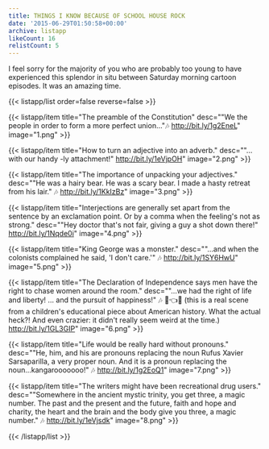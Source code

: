 ```yaml
---
title: THINGS I KNOW BECAUSE OF SCHOOL HOUSE ROCK
date: '2015-06-29T01:50:58+00:00'
archive: listapp
likeCount: 16
relistCount: 5
---
```


I feel sorry for the majority of you who are probably too young to have experienced this splendor in situ between Saturday morning cartoon episodes. It was an amazing time.

<!--more-->

{{< listapp/list order=false reverse=false >}}

   {{< listapp/item title="The preamble of the Constitution"
      desc="\"We the people in order to form a more perfect union...\"🎶 http://bit.ly/1g2EneL"
      image="1.png" >}}

   {{< listapp/item title="How to turn an adjective into an adverb."
      desc="\"…with our handy -ly attachment!\" http://bit.ly/1eVjpOH"
      image="2.png" >}}

   {{< listapp/item title="The importance of unpacking your adjectives."
      desc="\"He was a hairy bear. He was a scary bear. I made a hasty retreat from his lair.\" 🎶 http://bit.ly/1KkIzBz"
      image="3.png" >}}

   {{< listapp/item title="Interjections are generally set apart from the sentence by an exclamation point. Or by a comma when the feeling's not as strong."
      desc="\"Hey doctor that's not fair, giving a guy a shot down there!\" http://bit.ly/1Nqde0i"
      image="4.png" >}}

   {{< listapp/item title="King George was a monster."
      desc="\"...and when the colonists complained he said, 'I don't care.'\" 🎶 http://bit.ly/1SY6HwU"
      image="5.png" >}}

   {{< listapp/item title="The Declaration of Independence says men have the right to chase women around the room."
      desc="\"…we had the right of life and liberty! … and the pursuit of happiness!\" 🎶 🏃👈😙 (this is a real scene from a children's educational piece about American history. What the actual heck?! And even crazier: it didn't really seem weird at the time.) http://bit.ly/1GL3GIP"
      image="6.png" >}}

   {{< listapp/item title="Life would be really hard without pronouns."
      desc="\"He, him, and his are pronouns replacing the noun Rufus Xavier Sarsaparilla, a very proper noun. And it is a pronoun replacing the noun...kangarooooooo!\" 🎶 http://bit.ly/1g2EoQ1"
      image="7.png" >}}

   {{< listapp/item title="The writers might have been recreational drug users."
      desc="\"Somewhere in the ancient mystic trinity, you get three, a magic number. The past and the present and the future, faith and hope and charity, the heart and the brain and the body give you three, a magic number.\" 🎶 http://bit.ly/1eVjsdk"
      image="8.png" >}}

{{< /listapp/list >}}
